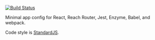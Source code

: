 [![Build Status](https://travis-ci.org/dshimkoski/react-reach-barebones.svg?branch=master)](https://travis-ci.org/dshimkoski/react-reach-barebones)

Minimal app config for React, Reach Router, Jest, Enzyme, Babel, and webpack.

Code style is [StandardJS](https://standardjs.com/).
